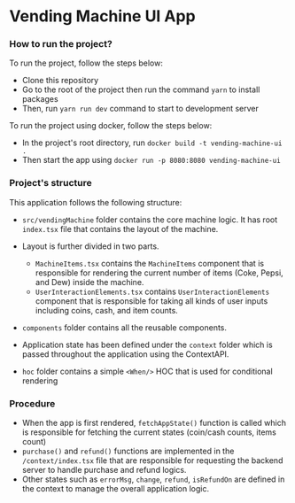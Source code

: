 # Vending Machine UI App

### How to run the project?

To run the project, follow the steps below:

- Clone this repository
- Go to the root of the project then run the command `yarn` to install packages
- Then, run `yarn run dev` command to start to development server

To run the project using docker, follow the steps below:

- In the project's root directory, run `docker build -t vending-machine-ui .`
- Then start the app using `docker run -p 8080:8080 vending-machine-ui`

### Project's structure

This application follows the following structure:

- `src/vendingMachine` folder contains the core machine logic. It has root `index.tsx` file that contains the layout of the machine. 
- Layout is further divided in two parts. 

   - `MachineItems.tsx` contains the `MachineItems` component that is responsible for rendering the current number of items (Coke, Pepsi, and Dew) inside the machine. 
   - `UserInteractionElements.tsx` contains `UserInteractionElements` component that is responsible for taking all kinds of user inputs including coins, cash, and item counts.
- `components` folder contains all the reusable components.
- Application state has been defined under the `context` folder which is passed throughout the application using the ContextAPI.
- `hoc` folder contains a simple `<When/>` HOC that is used for conditional rendering

### Procedure

- When the app is first rendered, `fetchAppState()` function is called which is responsible for fetching the current states (coin/cash counts, items count)
- `purchase()` and `refund()` functions are implemented in the `/context/index.tsx` file that are responsible for requesting the backend server to handle purchase and refund logics.
- Other states such as `errorMsg`, `change`, `refund`, `isRefundOn` are defined in the context to manage the overall application logic.